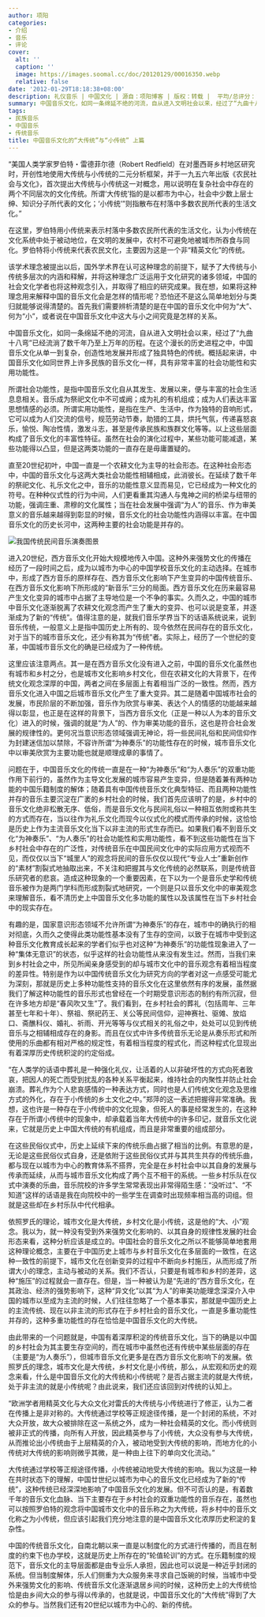 ```yaml
---
author: 项阳
categories:
- 介绍
- 音乐
- 评论
cover:
  alt: ''
  caption: ''
  image: https://images.soomal.cc/doc/20120129/00016350.webp
  relative: false
date: '2012-01-29T18:18:38+08:00'
description: 礼仪音乐 | 中国文化 | 源自：项阳博客 | 版权：转载 |  平均/总评分：10.00/40
summary: 中国音乐文化，如同一条绵延不绝的河流，自从进入文明社会以来，经过了“九曲十八弯”已经流淌了数千年乃至上万年的历程。在这个漫长的历史进程之中，中国音乐文化从单一到复杂，创造性地发展并形成了独具特色的传统。概括起来讲，中国音乐文化如同世界上许多民族的音乐文化一样，具有非常丰富的社会功能性和实用功能性……
tags:
- 民族音乐
- 中国音乐
- 传统音乐
title: 中国音乐文化的“大传统”与“小传统” 上篇
---
```


“美国人类学家罗伯特・雷德菲尔德（Robert Redfield）在对墨西哥乡村地区研究时，开创性地使用大传统与小传统的二元分析框架，并于一九五六年出版《农民社会与文化》，首次提出大传统与小传统这一对概念，用以说明在复杂社会中存在的两个不同层次的文化传统。所谓‘大传统’指的是以都市为中心，社会中少数上层士绅、知识分子所代表的文化；‘小传统’”则指散布在村落中多数农民所代表的生活文化。”

在这里，罗伯特用小传统来表示村落中多数农民所代表的生活文化，认为小传统在文化系统中处于被动地位，在文明的发展中，农村不可避免地被城市所吞食与同化。罗伯特将小传统来代表农民文化，主要因为这是一个非“精英文化”的传统。

该学术理念被提出以后，国外学术界在认可这种理念的前提下，赋予了大传统与小传统多层次的内涵和释解，并将这种理念广泛运用于文化研究的诸多领域，中国的社会文化学者也将这种观念引入，并取得了相应的研究成果。我在想，如果将这种理念用来解释中国的音乐文化会是怎样的情形呢？恐怕还不是这么简单地划分与类归就能够说得清楚的。首先我们需要辨析清楚的是在中国的音乐文化中何为“大”、何为“小”，或者说在中国音乐文化中这大与小之间究竟是怎样的关系。

中国音乐文化，如同一条绵延不绝的河流，自从进入文明社会以来，经过了“九曲十八弯”已经流淌了数千年乃至上万年的历程。在这个漫长的历史进程之中，中国音乐文化从单一到复杂，创造性地发展并形成了独具特色的传统。概括起来讲，中国音乐文化如同世界上许多民族的音乐文化一样，具有非常丰富的社会功能性和实用功能性。

所谓社会功能性，是指中国音乐文化自从其发生、发展以来，便与丰富的社会生活息息相关。音乐成为祭祀文化中不可或阙；成为礼的有机组成；成为人们表达丰富思想情感的必须。所谓实用功能性，是指在生产、生活中，作为独特的音响形式，它可以成为人们交流的信号，规范劳动节奏，助猎的工具，烘托气氛，传递喜怒哀乐，愉悦、陶冶性情，激发斗志，甚至是传承民族和族群文化等等。以上这些层面构成了音乐文化的丰富性特征。虽然在社会的演化过程中，某些功能可能减退，某些功能得以凸显，但是这两类功能的一直存在是毋庸置疑的。

直至20世纪初叶，中国一直是一个农耕文化为主导的社会形态。在这种社会形态中，中国的音乐文化与这两大类社会功能性相辅相成，此消彼长。在延续了数千年的祭祀文化、礼乐文化之中，音乐的功能性意义显而易见，它已经成为一种文化的符号。在种种仪式性的行为中间，人们更看重其沟通人与鬼神之间的桥梁与纽带的功能，强调庄重、肃穆的文化属性；当在社会发展中强调“为人”的音乐、作为审美意义的音乐越来越得到彰显的时候，音乐文化的社会功能性内涵得以丰富。在中国音乐文化的历史长河中，这两种主要的社会功能是并存的。

![我国传统民间音乐演奏图景](https://images.soomal.cc/doc/20120129/00016350.webp)





进入20世纪，西方音乐文化开始大规模地传入中国。这种外来强势文化的传播在经历了一段时间之后，成为以城市为中心的中国学校音乐文化的主动选择。在城市中，形成了西方音乐的原样存在、西方音乐文化影响下产生变异的中国传统音乐、在西方音乐文化影响下所形成的“新音乐”三分的局面。西方音乐文化在历来最容易产生文化变异的城市中占据了主导地位是一个不争的事实。久而久之，中国的城市中音乐文化逐渐脱离了农耕文化观念而产生了重大的变异、也可以说是变革，并逐渐成为了新的“传统”。值得注意的是，就我们音乐学界当下的话语系统说来，说到音乐传统，一般意义上是指中国历史上所有的、现今依然在民间存在的音乐文化，对于当下的城市音乐文化，还少有称其为“传统”者。实际上，经历了一个世纪的变革，中国城市音乐文化的确是已经成为了一种传统。

这里应该注意两点。其一是在西方音乐文化没有进入之前，中国的音乐文化虽然也有城市和乡村之分，也是城市文化影响乡村文化，但在农耕文化的大背景下，在传统文化观念深厚的中国，两者之间在多层面上有着相当广泛的一致性。然而，西方音乐文化进入中国之后城市音乐文化产生了重大变异。其二是随着中国城市社会的发展，市民阶层的不断加强，音乐作为欣赏与审美、表达个人的情感的功能越来越得以彰显，也正是在这样的背景下，当西方音乐文化（正是一种以人为本的音乐文化）进入的时候，强调的就是“为人”的、作为审美功能的音乐，这也是符合社会发展的规律性的。更何况当意识形态领域强调无神论，将一些民间礼俗和民间信仰作为封建迷信加以禁除，不容许所谓“为神奏乐”的功能性存在的时候，城市音乐文化中以审美欣赏为主要功能也就是顺理成章的事情了。

问题在于，中国音乐文化的传统一直是在一种“为神奏乐”和“为人奏乐”的双重功能作用下前行的，虽然作为主导文化发展的城市容易产生变异，但是随着兼有两种功能的中国乐籍制度的解体；随着具有中国传统音乐文化典型特征、而且两种功能性并存的音乐主要沉淀在广袤的乡村社会的时候，我们首先应该明了的是，乡村中的音乐文化绝非松散无序、低俗，而是音乐文化与民间礼俗以一种相互依附或称共生的方式而存在，当以往作为礼乐文化而现今以仪式化的模式而传承的时候，这恰恰是历史上作为主流音乐文化当下以非主流的形式生存而已。如果我们看不到音乐文化“为神奏乐”、“为人奏乐”的社会功能性和实用功能性，看不到这些功能性在当下乡村社会中存在的广泛性，对传统音乐在中国民间文化中的实际应用方式视而不见，而仅仅以当下“城里人”的观念将民间的音乐仅仅以现代“专业人士”重新创作的“素材”割裂式地抽取出来，不关注和把握其与文化传统的必然联系，则是传统音乐研究者的悲哀。造成这种现象的一个重要因素，在下以为一个是音乐史学和传统音乐被作为是两门学科而形成割裂式地研究，一个则是只以音乐文化中的审美观念来理解音乐，看不清历史上中国音乐文化多功能的属性以及该属性在当下乡村社会中的现实存在。

有趣的是，国家意识形态领域不允许所谓“为神奏乐”的存在，城市中的确执行的相对彻底，久而久之使得此类功能性基本没有了生存的空间，以致于在城市中受到这种音乐文化教育成长起来的学者们似乎也对这种“为神奏乐”的功能性现象进入了一种“集体无意识”的状态，似乎这样的社会功能性从来没有发生过。然而，当我们来到乡村社会之中，所见所闻亲身感受到的却与城市文化中的音乐观念有着相当程度的差异性。特别是作为以中国传统音乐文化为研究方向的学者对这一点感受可能尤为深刻，那就是历史上多种功能性支持的音乐文化在这里依然有序的发展，虽然据我们了解这种功能性的音乐形式也曾经在一个时期受意识形态的制约有所沉寂，但在许多地方却是“春风吹又生”了。我们看到，在乡村社会的葬礼（包括周年、三年甚至七年和十年）、祭祖、祭祀药王、关公等民间信仰，迎神赛社、驱傩、放焰口、斋醮科仪、婚礼、祈雨、开光等等与仪式相关的礼俗之中，处处可以见到传统音乐与之相辅相成存在的身影。而且在仪式中许多传统音乐无论是从奏乐形式和所使用的乐曲都有相对严格的规定性，有着相当程度的程式化，而这种程式化显现出有着深厚历史传统积淀的约定俗成。

“在人类学的话语中葬礼是一种强化礼仪，让活着的人以非破坏性的方式向死者致哀，把因人的死亡而受到扰乱的各种关系平衡起来，维持社会的内聚性并防止社会崩溃。葬礼作为个人悲哀感情的一种表达方式，同时也是人们传统文化观念及思维方式的外化，存在于小传统的乡土文化之中。”郑萍的这一表述把握得非常准确。我想，这也许是一种存在于小传统中的文化现象，但死人的事是经常发生的，在这种存在于所谓小传统中的现象中，却承载着当年大传统中的许多印记，就音乐文化说来，它就是历史上中国大传统的有机组成，而且是非常重要的组成部分。

在这些民俗仪式中，历史上延续下来的传统乐曲占据了相当的比例。有意思的是，无论是这些民俗仪式自身，还是依附于这些民俗仪式并与其共生共存的传统乐曲，都与现在以城市为中心的教育体系不搭界，完全是在乡村社会中以其自身的发展与传承而延续，从而与城市音乐文化构成了两个互不相干的系统。一些乡村乐队在仪式中演奏的乐曲，音乐院校的许多学生常常表现出非常得陌生感：“没听过”、“不知道”这样的话语是我在向院校中的一些学生在调查时出现频率相当高的词组。但就是这些却在乡村乐队中代代相承。

依照罗氏的理论，城市文化是大传统，乡村文化是小传统，这是他的“大、小”观念。我以为，就一种没有受到外来强势文化影响的、以其自身的规律性发展的社会形态来看，这种分析应该是成立的。中国社会的音乐文化之所以不能够简单地套用这种理论概念，主要在于中国历史上城市与乡村音乐文化在多层面的一致性，在这种一致性的前提下，城市文化在创新变异的过程中不断向乡村施压，从而形成了所谓大小的理念，主动与被动的关系。我们不否认，只要是有城市和乡村的差异，这种“施压”的过程就会一直存在。但是，当一种被认为是“先进的”西方音乐文化，在其政治、经济的强势影响下，这种“异文化”以其“为人”的审美功能理念深深介入中国的城市以至成为主流的时候，人们往往忽略了一个基本事实，那就是中国历史上的主流传统、现在以非主流的形式存在于乡村社会的音乐文化，一直是多重功能性并存的，这种多重功能性的存在恰恰是中国音乐文化的大传统。

由此带来的一个问题就是，中国有着深厚积淀的传统音乐文化，当下的确是以中国的乡村社会为其主要生存空间的，而在城市中虽然也还有传统中某些层面的存在（主要是“为人奏乐”），但城市音乐文化更多是在西方音乐文化影响下的发展。依照罗氏的理念，城市文化是大传统，乡村文化是小传统，那么，从宏观和历史的观念来看，什么是中国音乐文化的大传统和小传统呢？是否占据主流的就是大传统，处于非主流的就是小传统呢？由此说来，我们还应该回到对传统的认知上。

“欧洲学者用精英文化与大众文化对雷氏的大传统与小传统进行了修正，认为二者在传播上是非对称的。大传统通过学校等正规途径传播，是一个封闭的系统，不对大众开放，故大众被排除在这一系统之外，成为一种社会精英的文化。而小传统则被非正式的传播，向所有人开放，因此精英参与了小传统，大众没有参与大传统，从而推论出小传统由于上层精英的介入，被动地受到大传统的影响，而地方化的小传统对大传统的影响则微乎其微，是一种由上往下的单向文化流动。”

大传统通过学校等正规途径传播，小传统被动地受大传统的影响。我以为这是一种在共时状态下的理解，中国廿世纪以城市为中心的音乐文化已经成为了新的“传统”，这种传统已经深深地影响了中国音乐文化的发展。但不可否认的是，有着数千年的音乐文化血脉、当下主要存在于乡村社会的双重功能性的音乐存在，虽然也可以按照罗伯特的观念将中国城市文化中的音乐称之为大传统，将乡村中的音乐文化称之为小传统，但应该引起我们充分地注意的是中国音乐文化浓厚历史积淀的复杂性。

中国的传统音乐文化，自南北朝以来一直是以制度化的方式进行传播的，而且在制度的约束下也办学校，这就是历史上所存在的“轮值轮训”的方式。在乐籍制度的规范下，音乐文化的主导层面都是由专业乐人承担，因此也可以说是一种近乎封闭的系统。但当制度解体，乐人们侧重为大众服务来寻求自己饭碗的时候，当城市中受外来强势文化的影响、传统音乐文化逐渐退居乡间的时候，这种历史上的大传统恰恰是由乡间大众的参与得以传承的，也就是说，中国音乐文化的“大传统”得到了大众的参与。当然我们还有20世纪以城市为中心的、新的传统。
